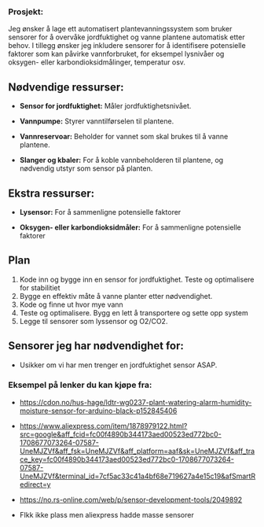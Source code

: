 ### Prosjekt:

Jeg ønsker å lage ett automatisert plantevanningssystem som bruker sensorer for å overvåke jordfuktighet og vanne plantene automatisk etter behov. I tillegg ønsker jeg inkludere sensorer for å identifisere potensielle faktorer som kan påvirke vannforbruket, for eksempel lysnivåer og oksygen- eller karbondioksidmålinger, temperatur osv.

## Nødvendige ressurser:

- **Sensor for jordfuktighet:** Måler jordfuktighetsnivået.
 
- **Vannpumpe:** Styrer vanntilførselen til plantene.

- **Vannreservoar:** Beholder for vannet som skal brukes til å vanne plantene.

- **Slanger og kbaler:** For å koble vannbeholderen til plantene, og nødvendig utstyr som sensor på planten.

## Ekstra ressurser:
 
- **Lysensor:** For å sammenligne potensielle faktorer

- **Oksygen- eller karbondioksidmåler:** For å sammenligne potensielle faktorer


## Plan 
1) Kode inn og bygge inn en sensor for jordfuktighet. Teste og optimalisere for stabilitiet 
2) Bygge en effektiv måte å vanne planter etter nødvendighet.
3) Kode og finne ut hvor mye vann   
4) Teste og optimalisere. Bygg en lett å transportere og sette opp system
5) Legge til sensorer som lyssensor og O2/CO2.


## Sensorer jeg har nødvendighet for:
- Usikker om vi har men trenger en jordfuktighet sensor ASAP. 

### Eksempel på lenker du kan kjøpe fra:
- https://cdon.no/hus-hage/ldtr-wg0237-plant-watering-alarm-humidity-moisture-sensor-for-arduino-black-p152845406
- https://www.aliexpress.com/item/1878979122.html?src=google&aff_fcid=fc00f4890b344173aed00523ed772bc0-1708677073264-07587-UneMJZVf&aff_fsk=UneMJZVf&aff_platform=aaf&sk=UneMJZVf&aff_trace_key=fc00f4890b344173aed00523ed772bc0-1708677073264-07587-UneMJZVf&terminal_id=7cf5ac33c41a4bf68e719627a4e15c19&afSmartRedirect=y
- https://no.rs-online.com/web/p/sensor-development-tools/2049892

- FIkk ikke plass men aliexpress hadde masse sensorer
